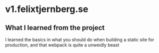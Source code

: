 # v1.felixtjernberg.se

## What I learned from the project

I learned the basics in what you should do when building a static site for production, and that webpack is quite a unweidly beast
